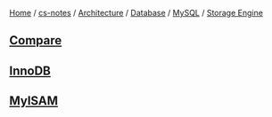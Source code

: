 [Home](https://mengxianbin.github.io) /
[cs-notes](https://mengxianbin.github.io/cs-notes/site) /
[Architecture](https://mengxianbin.github.io/cs-notes/site/Architecture) /
[Database](https://mengxianbin.github.io/cs-notes/site/Architecture/Database) /
[MySQL](https://mengxianbin.github.io/cs-notes/site/Architecture/Database/MySQL) /
[Storage Engine](https://mengxianbin.github.io/cs-notes/site/Architecture/Database/MySQL/Storage%20Engine)

## [Compare](https://mengxianbin.github.io/cs-notes/site/Architecture/Database/MySQL/Storage%20Engine/Compare)

## [InnoDB](https://mengxianbin.github.io/cs-notes/site/Architecture/Database/MySQL/Storage%20Engine/InnoDB)

## [MyISAM](https://mengxianbin.github.io/cs-notes/site/Architecture/Database/MySQL/Storage%20Engine/MyISAM)
